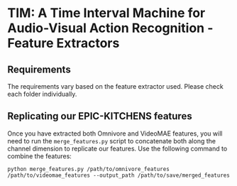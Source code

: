 # TIM: A Time Interval Machine for Audio-Visual Action Recognition - Feature Extractors

## Requirements

The requirements vary based on the feature extractor used. Please check each folder individually.

## Replicating our EPIC-KITCHENS features

Once you have extracted both Omnivore and VideoMAE features, you will need to run the `merge_features.py` script to concatenate both along the channel dimension to replicate our features. Use the following command to combine the features:

```[bash]
python merge_features.py /path/to/omnivore_features /path/to/videomae_features --output_path /path/to/save/merged_features
```
